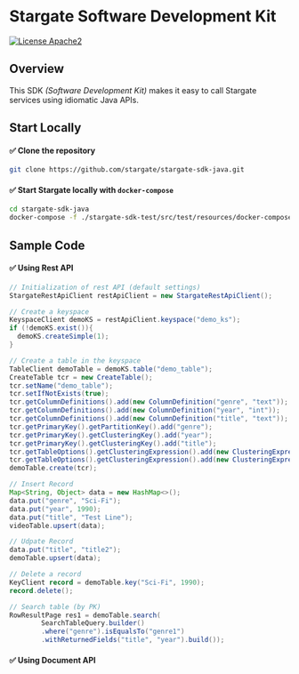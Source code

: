 # Stargate Software Development Kit

[![License Apache2](https://img.shields.io/hexpm/l/plug.svg)](http://www.apache.org/licenses/LICENSE-2.0)

## Overview

This SDK *(Software Development Kit)* makes it easy to call Stargate services using idiomatic Java APIs.

## Start Locally

#### ✅ Clone the repository

```bash
git clone https://github.com/stargate/stargate-sdk-java.git
```

#### ✅ Start Stargate locally with `docker-compose`

```bash
cd stargate-sdk-java
docker-compose -f ./stargate-sdk-test/src/test/resources/docker-compose.yml up -d
```

## Sample Code

#### ✅ Using Rest API

```java
// Initialization of rest API (default settings)
StargateRestApiClient restApiClient = new StargateRestApiClient();

// Create a keyspace
KeyspaceClient demoKS = restApiClient.keyspace("demo_ks");
if (!demoKS.exist()){
  demoKS.createSimple(1);
}

// Create a table in the keyspace
TableClient demoTable = demoKS.table("demo_table");
CreateTable tcr = new CreateTable();
tcr.setName("demo_table");
tcr.setIfNotExists(true);
tcr.getColumnDefinitions().add(new ColumnDefinition("genre", "text"));
tcr.getColumnDefinitions().add(new ColumnDefinition("year", "int"));
tcr.getColumnDefinitions().add(new ColumnDefinition("title", "text"));
tcr.getPrimaryKey().getPartitionKey().add("genre");
tcr.getPrimaryKey().getClusteringKey().add("year");
tcr.getPrimaryKey().getClusteringKey().add("title");
tcr.getTableOptions().getClusteringExpression().add(new ClusteringExpression("year", Ordering.DESC));
tcr.getTableOptions().getClusteringExpression().add(new ClusteringExpression("title", Ordering.ASC));
demoTable.create(tcr);

// Insert Record
Map<String, Object> data = new HashMap<>();
data.put("genre", "Sci-Fi");
data.put("year", 1990);
data.put("title", "Test Line");
videoTable.upsert(data);

// Udpate Record
data.put("title", "title2");
demoTable.upsert(data);

// Delete a record
KeyClient record = demoTable.key("Sci-Fi", 1990);
record.delete();

// Search table (by PK)
RowResultPage res1 = demoTable.search(
        SearchTableQuery.builder()
        .where("genre").isEqualsTo("genre1")
        .withReturnedFields("title", "year").build());
```

#### ✅ Using Document API





